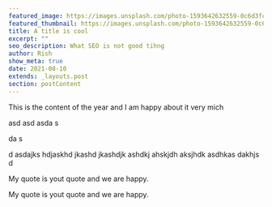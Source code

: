 ```yaml
---
featured_image: https://images.unsplash.com/photo-1593642632559-0c6d3fc62b89?ixid=MnwxMjA3fDF8MHxlZGl0b3JpYWwtZmVlZHwxNnx8fGVufDB8fHx8&ixlib=rb-1.2.1&auto=format&fit=crop&w=500&q=60
featured_thumbnail: https://images.unsplash.com/photo-1593642632559-0c6d3fc62b89?ixid=MnwxMjA3fDF8MHxlZGl0b3JpYWwtZmVlZHwxNnx8fGVufDB8fHx8&ixlib=rb-1.2.1&auto=format&fit=crop&w=500&q=60
title: A title is cool
excerpt: ""
seo_description: What SEO is not good tihng
author: Rish
show_meta: true
date: 2021-08-10
extends: _layouts.post
section: postContent
---
```

This is the content of the year and I am happy about it very mich





asd asd asda s

da s

d asdajks hdjaskhd jkashd jkashdjk ashdkj ahskjdh aksjhdk asdhkas dakhjs d



<x-quote credit="FFlkasd">My quote is yout quote and we are happy.</x-quote>



<x-quote>My quote is yout quote and we are happy.</x-quote>

<x-image caption="This is caption" url="https://images.unsplash.com/photo-1593642632559-0c6d3fc62b89?ixid=MnwxMjA3fDF8MHxlZGl0b3JpYWwtZmVlZHwxNnx8fGVufDB8fHx8&ixlib=rb-1.2.1&auto=format&fit=crop&w=500&q=60" />



<x-image url="https://images.unsplash.com/photo-1593642632559-0c6d3fc62b89?ixid=MnwxMjA3fDF8MHxlZGl0b3JpYWwtZmVlZHwxNnx8fGVufDB8fHx8&ixlib=rb-1.2.1&auto=format&fit=crop&w=500&q=60" />